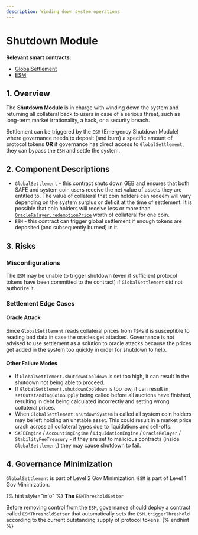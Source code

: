 ```yaml
---
description: Winding down system operations
---
```


# Shutdown Module

**Relevant smart contracts:**

* [GlobalSettlement](https://github.com/reflexer-labs/geb/blob/master/src/single/GlobalSettlement.sol)
* [ESM](https://github.com/reflexer-labs/esm/blob/master/src/ESM.sol)

## 1. Overview

The **Shutdown Module** is in charge with winding down the system and returning all collateral back to users in case of a serious threat, such as long-term market irrationality, a hack, or a security breach.

Settlement can be triggered by the `ESM` (Emergency Shutdown Module) where governance needs to deposit (and burn) a specific amount of protocol tokens **OR** if governance has direct access to `GlobalSettlement`, they can bypass the `ESM` and settle the system.

## 2. Component Descriptions

* `GlobalSettlement` - this contract shuts down GEB and ensures that both SAFE and system coin users receive the net value of assets they are entitled to. The value of collateral that coin holders can redeem will vary depending on the system surplus or deficit at the time of settlement. It is possible that coin holders will receive less or more than [`OracleRelayer.redemptionPrice`](https://docs.reflexer.finance/system-contracts/oracle-module/oracle-relayer) worth of collateral for one coin.
* `ESM` - this contract can trigger global settlement if enough tokens are deposited (and subsequently burned) in it.

## 3. Risks

### Misconfigurations <a href="#authorization-misconfigurations" id="authorization-misconfigurations"></a>

The `ESM` may be unable to trigger shutdown (even if sufficient protocol tokens have been committed to the contract) if `GlobalSettlement` did not authorize it.

### Settlement Edge Cases

#### Oracle Attack <a href="#critical-failure-modes" id="critical-failure-modes"></a>

Since `GlobalSettlement` reads collateral prices from `FSM`s it is susceptible to reading bad data in case the oracles get attacked. Governance is not advised to use settlement as a solution to oracle attacks because the prices get added in the system too quickly in order for shutdown to help.

#### Other Failure Modes <a href="#critical-failure-modes" id="critical-failure-modes"></a>

* If `GlobalSettlement.shutdownCooldown` is set too high, it can result in the shutdown not being able to proceed.
* If `GlobalSettlement.shutdownCooldown` is too low, it can result in `setOutstandingCoinSupply` being called before all auctions have finished, resulting in debt being calculated incorrectly and setting wrong collateral prices.
* When `GlobalSettlement.shutdownSystem` is called all system coin holders may be left holding an unstable asset. This could result in a market price crash across all collateral types due to liquidations and sell-offs.
* `SAFEEngine` / `AccountingEngine` / `LiquidationEngine` / `OracleRelayer` / `StabilityFeeTreasury` - if they are set to malicious contracts (inside `GlobalSettlement`) they may cause shutdown to fail.

## 4. Governance Minimization

`GlobalSettlement` is part of Level 2 Gov Minimization. `ESM` is part of Level 1 Gov Minimization.

{% hint style="info" %}
**The** `ESMThresholdSetter`&#x20;

Before removing control from the `ESM`, governance should deploy a contract called `ESMThresholdSetter` that automatically sets the `ESM.triggerThreshold` according to the current outstanding supply of protocol tokens.
{% endhint %}
